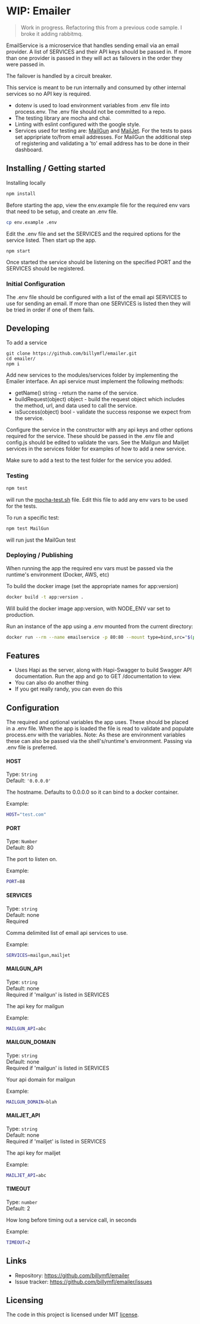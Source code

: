 
# WIP: Emailer
> Work in progress. Refactoring this from a previous code sample. I broke it adding rabbitmq.

EmailService is a microservice that handles sending email via an email provider. A list of SERVICES and their API keys should be passed in. If more than one provider is passed in they will act as failovers in the order they were passed in. 

The failover is handled by a circuit breaker.

This service is meant to be run internally and consumed by other internal services so no API key is required.

* dotenv is used to load environment variables from .env file into process.env. The .env file should not be committed to a repo.
 *  The testing library are mocha and chai.
 *  Linting with eslint configured with the google style.
 *  Services used for testing are: [MailGun](https://www.mailgun.com) and [MailJet](https://www.mailjet.com). For the tests to pass set appripriate to/from email addresses. For MailGun the additional step of registering and validating a 'to' email address has to be done in their dashboard.
## Installing / Getting started

Installing locally
```bash
npm install
```

Before starting the app, view the env.example file for the required env vars that need to be setup, and create an .env file.

```bash
cp env.example .env
```

Edit the .env file and set the SERVICES and the required options for the service listed. Then start up the app.

```bash
npm start
```

Once started the service should be listening on the specified PORT and the SERVICES should be registered.

### Initial Configuration

The .env file should be configured with a list of the email api SERVICES to use for sending an email. If more than one SERVICES is listed then they will be tried in order if one of them fails.

## Developing

To add a service

```shell
git clone https://github.com/billymfl/emailer.git
cd emailer/
npm i
```

Add new services to the modules/services folder by implementing the Emailer interface. An api service must implement the following methods:
- getName() string - return the name of the service.
- buildRequest(object) object - build the request object which includes the method, url, and data used to call the service.
- isSuccess(object) bool - validate the success response we expect from the service.

Configure the service in the constructor with any api keys and other options required for the service. These should be passed in the .env file and config.js should be edited to validate the vars. See the Mailgun and Mailjet services in the services folder for examples of how to add a new service.

Make sure to add a test to the test folder for the service you added.

### Testing

```bash
npm test
```

will run the [mocha-test.sh](./mocha-test.sh) file. Edit this file to add any env vars to be used for the tests. 

To run a specific test:
```bash
npm test MailGun
```

will run just the MailGun test

### Deploying / Publishing

When running the app the required env vars must be passed via the runtime's environment (Docker, AWS, etc)

To build the docker image (set the appropriate names for app:version)

```bash
docker build -t app:version .
```

Will build the docker image app:version, with NODE_ENV var set to production.

Run an instance of the app using a .env mounted from the current directory:
```bash
docker run --rm --name emailservice -p 80:80 --mount type=bind,src="$(pwd)/.env",dst=/usr/src/app/.env app:version
```

## Features

* Uses Hapi as the server, along with Hapi-Swagger to build Swagger API documentation. Run the app and go to GET /documentation to view.
* You can also do another thing
* If you get really randy, you can even do this

## Configuration

The required and optional variables the app uses. These should be placed in a .env file. When the app is loaded the file is read to validate and populate process.env with the variables. Note: As these are environment variables these can also be passed via the shell's/runtime's environment. Passing via .env file is preferred.

#### HOST
Type: `String`  
Default: `'0.0.0.0'`

The hostname. Defaults to 0.0.0.0 so it can bind to a docker container.

Example:
```bash
HOST="test.com"
```

#### PORT
Type: `Number`  
Default: 80

The port to listen on.

Example:
```bash
PORT=88
```

#### SERVICES
Type: `string`  
Default: none  
Required

Comma delimited list of email api services to use.

Example:
```bash
SERVICES=mailgun,mailjet
```

#### MAILGUN_API
Type: `string`  
Default: none  
Required if 'mailgun' is listed in SERVICES

The api key for mailgun

Example:
```bash
MAILGUN_API=abc
```

#### MAILGUN_DOMAIN
Type: `string`  
Default: none  
Required if 'mailgun' is listed in SERVICES

Your api domain for mailgun

Example:
```bash
MAILGUN_DOMAIN=blah
```

#### MAILJET_API
Type: `string`  
Default: none  
Required if 'mailjet' is listed in SERVICES

The api key for mailjet

Example:
```bash
MAILJET_API=abc
```

#### TIMEOUT
Type: `number`  
Default: 2

How long before timing out a service call, in seconds

Example:
```bash
TIMEOUT=2
```

## Links

- Repository: https://github.com/billymfl/emailer
- Issue tracker: https://github.com/billymfl/emailer/issues

## Licensing

The code in this project is licensed under MIT [license](LICENSE).
